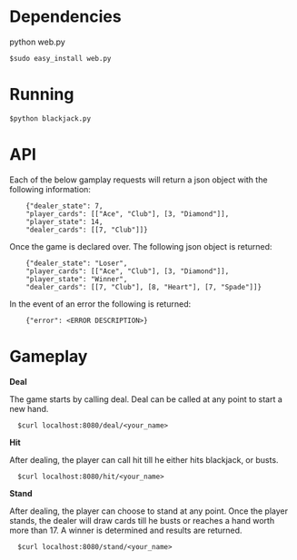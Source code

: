 Dependencies
==============
python web.py

    $sudo easy_install web.py

Running
========

    $python blackjack.py
    
API
====

Each of the below gamplay requests will return a json object with the following information:

        {"dealer_state": 7, 
        "player_cards": [["Ace", "Club"], [3, "Diamond"]], 
        "player_state": 14, 
        "dealer_cards": [[7, "Club"]]}

Once the game is declared over. The following json object is returned:

        {"dealer_state": "Loser", 
        "player_cards": [["Ace", "Club"], [3, "Diamond"]], 
        "player_state": "Winner", 
        "dealer_cards": [[7, "Club"], [8, "Heart"], [7, "Spade"]]}

In the event of an error the following is returned:

        {"error": <ERROR DESCRIPTION>}

Gameplay
==========

**Deal**

The game starts by calling deal. Deal can be called at any point to start a new hand.

      $curl localhost:8080/deal/<your_name>

**Hit**

After dealing, the player can call hit till he either hits blackjack, or busts.

      $curl localhost:8080/hit/<your_name>
      
**Stand**

After dealing, the player can choose to stand at any point. Once the player stands, the dealer will draw cards till he busts or reaches a hand worth more than 17. A winner is determined and results are returned.

      $curl localhost:8080/stand/<your_name>

